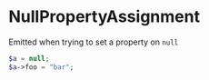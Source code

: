 # NullPropertyAssignment

Emitted when trying to set a property on `null`

```php
$a = null;
$a->foo = "bar";
```

